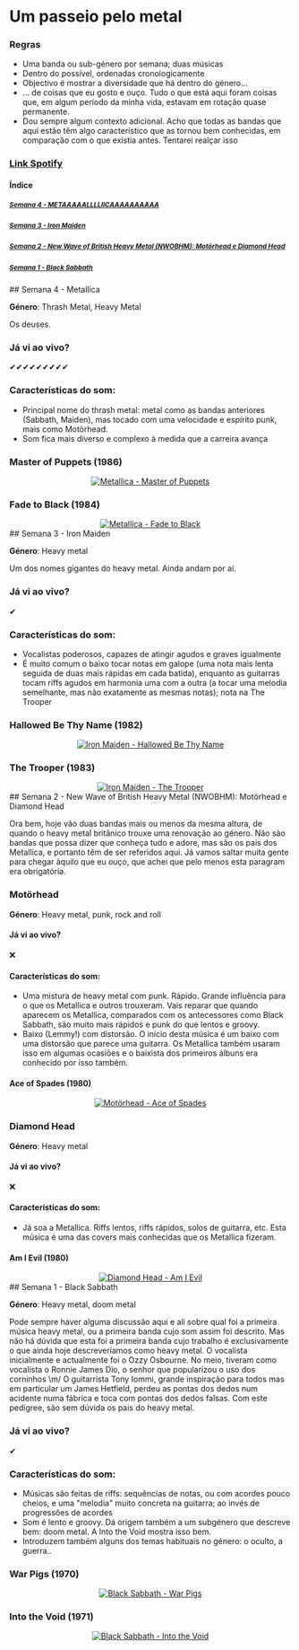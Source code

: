 # Um passeio pelo metal

### Regras
* Uma banda ou sub-género por semana; duas músicas
* Dentro do possível, ordenadas cronologicamente
* Objectivo é mostrar a diversidade que há dentro do género...
* ... de coisas que eu gosto e ouço. Tudo o que está aqui foram coisas que, em algum período da minha vida, estavam em rotação quase permanente.
* Dou sempre algum contexto adicional. Acho que todas as bandas que aqui estão têm algo característico que as tornou bem conhecidas, em comparação com o que existia antes. Tentarei realçar isso

### [Link Spotify](https://open.spotify.com/user/luispfonseca/playlist/0FQqrsJ2mVrcG62TL4xst9?si=ooweNdNxT4qPmKcH1t5IeQ)

#### Índice

##### [<small>Semana 4 - METAAAAALLLLIICAAAAAAAAAA</small>](#sem3)  
##### [<small>Semana 3 - Iron Maiden</small>](#sem3)  
##### [<small>Semana 2 - New Wave of British Heavy Metal (NWOBHM): Motörhead e Diamond Head</small>](#sem2)  
##### [<small>Semana 1 - Black Sabbath</small>](#sem1)  

<a name="sem4"/>
## Semana 4 - Metallica 

**Género**: Thrash Metal, Heavy Metal

Os deuses.

### Já vi ao vivo?
&#x2714;&#x2714;&#x2714;&#x2714;&#x2714;&#x2714;&#x2714;&#x2714;&#x2714;

### Características do som:
* Principal nome do thrash metal: metal como as bandas anteriores (Sabbath, Maiden), mas tocado com uma velocidade e espírito punk, mais como Motörhead.
* Som fica mais diverso e complexo à medida que a carreira avança

### Master of Puppets (1986)
<div align="center">
  <a href="https://www.youtube.com/watch?v=xnKhsTXoKCI" target="_blank"><img src="https://img.youtube.com/vi/xnKhsTXoKCI/0.jpg" alt="Metallica - Master of Puppets"></a>
</div>

### Fade to Black (1984)
<div align="center">
  <a href="https://www.youtube.com/watch?v=WEQnzs8wl6E" target="_blank"><img src="https://img.youtube.com/vi/WEQnzs8wl6E/0.jpg" alt="Metallica - Fade to Black"></a>
</div>

<a name="sem3"/>
## Semana 3 - Iron Maiden

**Género**: Heavy metal

Um dos nomes gigantes do heavy metal. Ainda andam por aí.

### Já vi ao vivo?
&#x2714;

### Características do som:
* Vocalistas poderosos, capazes de atingir agudos e graves igualmente
* É muito comum o baixo tocar notas em galope (uma nota mais lenta seguida de duas mais rápidas em cada batida), enquanto as guitarras tocam riffs agudos em harmonia uma com a outra (a tocar uma melodia semelhante, mas não exatamente as mesmas notas); nota na The Trooper

### Hallowed Be Thy Name (1982)
<div align="center">
  <a href="https://www.youtube.com/watch?v=J51LPlP-s9o" target="_blank"><img src="https://img.youtube.com/vi/J51LPlP-s9o/0.jpg" alt="Iron Maiden - Hallowed Be Thy Name"></a>
</div>

### The Trooper (1983)
<div align="center">
  <a href="https://www.youtube.com/watch?v=X4bgXH3sJ2Q" target="_blank"><img src="https://img.youtube.com/vi/X4bgXH3sJ2Q/0.jpg" alt="Iron Maiden - The Trooper"></a>
</div>

<a name="sem2"/>
## Semana 2 - New Wave of British Heavy Metal (NWOBHM): Motörhead e Diamond Head

Ora bem, hoje vão duas bandas mais ou menos da mesma altura, de quando o heavy metal britânico trouxe uma renovação ao género. Não são bandas que possa dizer que conheça tudo e adore, mas são os pais dos Metallica, e portanto têm de ser referidos aqui. Já vamos saltar muita gente para chegar àquilo que eu ouço, que achei que pelo menos esta paragram era obrigatória.

### Motörhead

**Género**: Heavy metal, punk, rock and roll

#### Já vi ao vivo?
❌

#### Características do som:
* Uma mistura de heavy metal com punk. Rápido. Grande influência para o que os Metallica e outros trouxeram. Vais reparar que quando aparecem os Metallica, comparados com os antecessores como Black Sabbath, são muito mais rápidos e punk do que lentos e groovy.
* Baixo (Lemmy!) com distorsão. O início desta música é um baixo com uma distorsão que parece uma guitarra. Os Metallica também usaram isso em algumas ocasiões e o baixista dos primeiros álbuns era conhecido por isso também.


#### Ace of Spades (1980)
<div align="center">
  <a href="https://www.youtube.com/watch?v=pWB5JZRGl0U" target="_blank"><img src="https://img.youtube.com/vi/pWB5JZRGl0U/0.jpg" alt="Motörhead - Ace of Spades"></a>
</div>

### Diamond Head

**Género**: Heavy metal

#### Já vi ao vivo?
❌

#### Características do som:
* Já soa a Metallica. Riffs lentos, riffs rápidos, solos de guitarra, etc. Esta música é uma das covers mais conhecidas que os Metallica fizeram.

#### Am I Evil (1980)
<div align="center">
  <a href="https://www.youtube.com/watch?v=TVid_fLzN5g" target="_blank"><img src="https://img.youtube.com/vi/TVid_fLzN5g/0.jpg" alt="Diamond Head - Am I Evil"></a>
</div>

<a name="sem1"/>
## Semana 1 - Black Sabbath

**Género**: Heavy metal, doom metal

Pode sempre haver alguma discussão aqui e ali sobre qual foi a primeira música heavy metal, ou a primeira banda cujo som assim foi descrito. Mas não há dúvida que esta foi a primeira banda cujo trabalho é exclusivamente o que ainda hoje descreveríamos como heavy metal. O vocalista inicialmente e actualmente foi o Ozzy Osbourne. No meio, tiveram como vocalista o Ronnie James Dio, o senhor que popularizou o uso dos corninhos \m/ O guitarrista Tony Iommi, grande inspiração para todos mas em particular um James Hetfield, perdeu as pontas dos dedos num acidente numa fábrica e toca com pontas dos dedos falsas. Com este pedigree, são sem dúvida os pais do heavy metal.

### Já vi ao vivo?
&#x2714;

### Características do som:
* Músicas são feitas de riffs: sequências de notas, ou com acordes pouco cheios, e uma "melodia" muito concreta na guitarra; ao invés de progressões de acordes
* Som é lento e groovy. Dá origem também a um subgénero que descreve bem: doom metal. A Into the Void mostra isso bem.
* Introduzem também alguns dos temas habituais no género: o oculto, a guerra..

### War Pigs (1970)
<div align="center">
  <a href="https://www.youtube.com/watch?v=LQUXuQ6Zd9w" target="_blank"><img src="https://img.youtube.com/vi/LQUXuQ6Zd9w/0.jpg" alt="Black Sabbath - War Pigs"></a>
</div>

### Into the Void (1971)
<div align="center">
  <a href="https://www.youtube.com/watch?v=xx6IwshTL6M" target="_blank"><img src="https://img.youtube.com/vi/xx6IwshTL6M/0.jpg" alt="Black Sabbath - Into the Void"></a>
</div>


